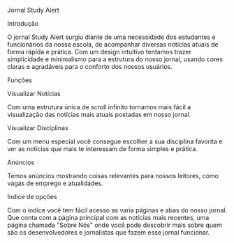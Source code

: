Jornal Study Alert 

 

Introdução 

 

O jornal Study Alert surgiu diante de uma necessidade dos estudantes e funcionários da nossa escola, de acompanhar diversas notícias atuais de forma rápida e prática. Com um design intuitivo tentamos trazer simplicidade e minimalismo para a estrutura do nosso jornal, usando cores claras e agradáveis para o conforto dos nossos usuários. 

 

Funções 

Visualizar Notícias 

Com uma estrutura única de scroll infinito tornamos mais fácil a visualização das notícias mais atuais postadas em nosso jornal. 

 

Visualizar Disciplinas 

Com um menu especial você consegue escolher a sua disciplina favorita e ver as notícias que mais te interessam de forma simples e prática. 

Anúncios 

Temos anúncios mostrando coisas relevantes para nossos leitores, como vagas de emprego e atualidades. 

Índice de opções 

Com o índice você tem fácil acesso as varia páginas e abas do nosso jornal. Que conta com a página principal com as notícias mais recentes, uma página chamada "Sobre Nós" onde você pode descobrir mais sobre quem são os desenvolvedores e jornalistas que fazem esse jornal funcionar. 
